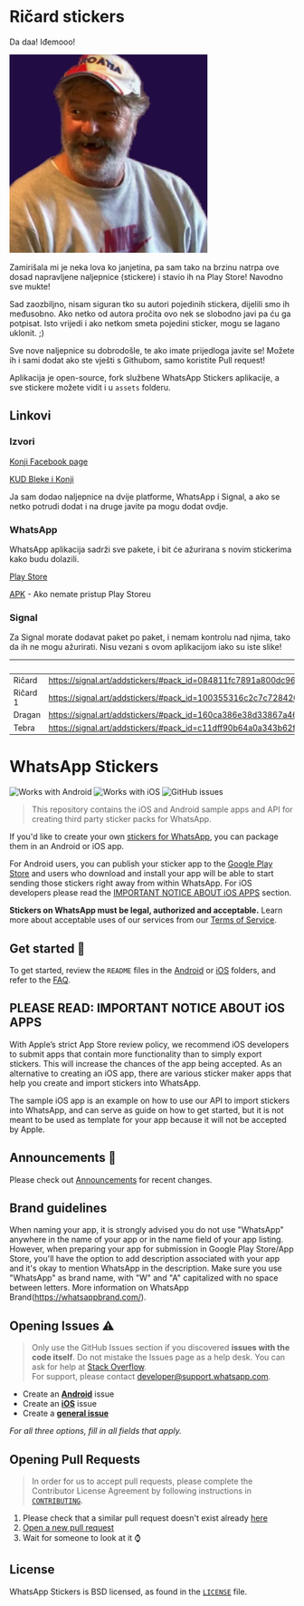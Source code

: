 # Ričard stickers


Da daa! Iđemooo!

![featured art](/.github/IMAGES/image.png?raw=true)

Zamirišala mi je neka lova ko janjetina, pa sam tako na brzinu natrpa ove dosad napravljene naljepnice (stickere) i stavio ih na Play Store! Navodno sve mukte! 

Sad zaozbiljno, nisam siguran tko su autori pojedinih stickera, dijelili smo ih međusobno. Ako netko od autora pročita ovo nek se slobodno javi pa ću ga potpisat. Isto vrijedi i ako netkom smeta pojedini sticker, mogu se lagano uklonit. ;) 

Sve nove naljepnice su dobrodošle, te ako imate prijedloga javite se! Možete ih i sami dodat ako ste vješti s Githubom, samo koristite Pull request!

Aplikacija je open-source, fork službene WhatsApp Stickers aplikacije, a sve stickere možete vidit i u `assets` folderu.



##  Linkovi

### Izvori

[Konji Facebook page](https://www.facebook.com/Konji-nezavisna-lista-za-grad-Zadar-341440762643701)

[KUD Bleke i Konji](https://www.youtube.com/channel/UCjTHXMBBp87vwnTY9CPgfoA)

Ja sam dodao naljepnice na dvije platforme, WhatsApp i Signal, a ako se netko potrudi dodat i na druge javite pa mogu dodat ovdje.



### WhatsApp

WhatsApp aplikacija sadrži sve pakete, i bit će ažurirana s novim stickerima kako budu dolazili.

[Play Store](https://play.google.com/store/apps/details?id=com.am.ricardstickeri)

[APK](https://www.dropbox.com/s/flphjgyo7fjukd4/ricard-release.apk?dl=1) - Ako nemate pristup Play Storeu



### Signal

Za Signal morate dodavat paket po paket, i nemam kontrolu nad njima, tako da ih ne mogu ažurirati. Nisu vezani s ovom aplikacijom iako su iste slike!

|          | Linkovi (otvorite na mobu)                                   |
| -------- | ------------------------------------------------------------ |
| Ričard   | https://signal.art/addstickers/#pack_id=084811fc7891a800dc96d2f8ff046076&pack_key=448da435bb016a45ee1137afd21122b47ad91aff9049d403d8b634d62d92bd36 |
| Ričard 1 | https://signal.art/addstickers/#pack_id=100355316c2c7c7284206608a3f936e1&pack_key=d0f6f967761fb2c02ce7868962901c6fec6a3ef0398c1a3eac952ee4dd1170e9 |
| Dragan   | https://signal.art/addstickers/#pack_id=160ca386e38d33867a468ff7e543a82f&pack_key=76a9b6f3e84f0ff52953cff7dcba455d9f6b3a4b7fb9288e63d4a7426aca0b19 |
| Tebra    | https://signal.art/addstickers/#pack_id=c11dff90b64a0a343b62ff1ea061a080&pack_key=5ae939f1ca1899263301664c08e10f075942e08c1cf420716aaabbabc553a8ed |



# WhatsApp Stickers

![Works with Android](https://img.shields.io/badge/Works_with-Android-green?style=flat-square)
![Works with iOS](https://img.shields.io/badge/Works_with-iOS-blue?style=flat-square)
![GitHub issues](https://img.shields.io/github/issues/whatsapp/stickers?style=flat-square)

> This repository contains the iOS and Android sample apps and API for creating third party sticker packs for WhatsApp.

If you'd like to create your own [stickers for WhatsApp](https://faq.whatsapp.com/en/android/26000227/), you can package them in an Android or iOS app. 

For Android users, you can publish your sticker app to the [Google Play Store](https://play.google.com/store) and users who download and install your app will be able to start sending those stickers right away from within WhatsApp. 
For iOS developers please read the [IMPORTANT NOTICE ABOUT iOS APPS](#please-read-important-notice-about-ios-apps) section.

**Stickers on WhatsApp must be legal, authorized and acceptable.** Learn more about acceptable uses of our services from our [Terms of Service](https://www.whatsapp.com/legal/#terms-of-service).

## Get started :rocket:

To get started, review the `README` files in the [Android](https://github.com/WhatsApp/stickers/tree/master/Android) or [iOS](https://github.com/WhatsApp/stickers/tree/master/iOS) folders, and refer to the [FAQ](https://faq.whatsapp.com/general/26000226).

## PLEASE READ: IMPORTANT NOTICE ABOUT iOS APPS

With Apple’s strict App Store review policy, we recommend iOS developers to submit apps that contain more functionality than to simply export stickers. This will increase the chances of the app being accepted. As an alternative to creating an iOS app, there are various sticker maker apps that help you create and import stickers into WhatsApp.

The sample iOS app is an example on how to use our API to import stickers into WhatsApp, and can serve as guide on how to get started, but it is not meant to be used as template for your app because it will not be accepted by Apple.

## Announcements :loudspeaker:
Please check out [Announcements](https://github.com/WhatsApp/stickers/wiki/Animated-Stickers) for recent changes.

## Brand guidelines
When naming your app, it is strongly advised you do not use "WhatsApp" anywhere in the name of your app or in the name field of your app listing. However, when preparing your app for submission in Google Play Store/App Store, you'll have the option to add description associated with your app and it's okay to mention WhatsApp in the description. Make sure you use "WhatsApp" as brand name, with "W" and "A" capitalized with no space between letters. More information on WhatsApp Brand(https://whatsappbrand.com/).

## Opening Issues :warning:

> Only use the GitHub Issues section if you discovered **issues with the code itself**. Do not mistake the Issues page as a help desk. You can ask for help at [Stack Overflow](https://stackoverflow.com/questions/tagged/whatsapp-stickers).  
> For support, please contact <developer@support.whatsapp.com>.

- Create an [**Android**](https://github.com/WhatsApp/stickers/issues/new?template=android.md) issue
- Create an [**iOS**](https://github.com/WhatsApp/stickers/issues/new?template=ios.md) issue
- Create a [**general issue**](https://github.com/WhatsApp/stickers/issues/new?template=general.md)

_For all three options, fill in all fields that apply._

## Opening Pull Requests

> In order for us to accept pull requests, please complete the Contributor License Agreement by following instructions in [`CONTRIBUTING`](https://github.com/WhatsApp/stickers/blob/master/CONTRIBUTING.md).

1. Please check that a similar pull request doesn't exist already [here](https://github.com/WhatsApp/stickers/pulls?utf8=%E2%9C%93&q=is%3Apr)
2. [Open a new pull request](https://github.com/WhatsApp/stickers/compare)
3. Wait for someone to look at it :watch:

## License

WhatsApp Stickers is BSD licensed, as found in the [`LICENSE`](https://github.com/WhatsApp/stickers/blob/master/LICENSE) file.
